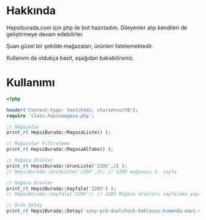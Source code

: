 # Hakkında

Hepsiburada.com için php ile bot hazırladım. Dileyenler alıp kendileri de geliştirmeye devam edebilirler.

Şuan güzel bir şekilde mağazaları, ürünleri listelemektedir.

Kullanımı da oldukça basit, aşağıdan bakabilirsiniz.

# Kullanımı

```php
<?php

header('Content-type: text/html; charset=utf8');
require 'class.hepsimagaza.php';

// Mağazalar
print_r( HepsiBurada::MagazaListe() );

// Mağazalar Filtreleme
print_r( HepsiBurada::MagazaAlfabe() );

// Mağaza Ürünler
print_r( HepsiBurada::UrunListe('220V',2) );
// HepsiBurada::UrunListe('220V',2); // 220V mağazası 2. sayfa

// Mağaza Ürünler
print_r( HepsiBurada::Sayfala('220V') );
// HepsiBurada::Sayfala('220V'); // 220V Mağaza ürünleri sayfalama yapıyor

// Ürün Detay
print_r( HepsiBurada::Detay('sony-ps4-dualshock-kablosuz-kumanda-mavi-v2-sony-eurasia-p-HBV0000033DWA', '220V'));
```
